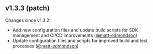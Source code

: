 ## v1.3.3 (patch)

Changes since v1.3.2:

- Add new configuration files and update build scripts for SDK management and CI/CD improvements ([@matt-edmondson](https://github.com/matt-edmondson))
- Update configuration files and scripts for improved build and test processes ([@matt-edmondson](https://github.com/matt-edmondson))
